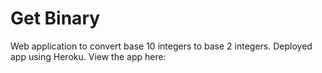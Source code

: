 # Get Binary
Web application to convert base 10 integers to base 2 integers.
Deployed app using Heroku. View the app here: 